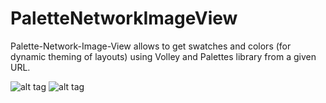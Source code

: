 # PaletteNetworkImageView
Palette-Network-Image-View allows to get swatches and colors (for dynamic theming of layouts) using Volley and Palettes library from a given URL. 

![alt tag](http://kushalsharma.in/demo-images/device-2015-03-27-021945.png=300px)
![alt tag](http://kushalsharma.in/demo-images/device-2015-03-27-021924.png=300px)
